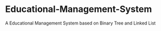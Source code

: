 # Educational-Management-System
 A Educational Management System based on Binary Tree and Linked List
